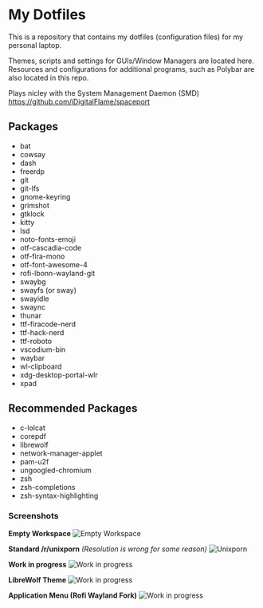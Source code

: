 # My Dotfiles

This is a repository that contains my dotfiles (configuration files) for my personal laptop.

Themes, scripts and settings for GUIs/Window Managers are located here.
Resources and configurations for additional programs, such as Polybar are also located in this repo.

Plays nicley with the System Management Daemon (SMD) <https://github.com/iDigitalFlame/spaceport>

## Packages

- bat
- cowsay
- dash
- freerdp
- git
- git-lfs
- gnome-keyring
- grimshot
- gtklock
- kitty
- lsd
- noto-fonts-emoji
- otf-cascadia-code
- otf-fira-mono
- otf-font-awesome-4
- rofi-lbonn-wayland-git
- swaybg
- swayfs (or sway)
- swayidle
- swaync
- thunar
- ttf-firacode-nerd
- ttf-hack-nerd
- ttf-roboto
- vscodium-bin
- waybar
- wl-clipboard
- xdg-desktop-portal-wlr
- xpad

## Recommended Packages

- c-lolcat
- corepdf
- librewolf
- network-manager-applet
- pam-u2f
- ungoogled-chromium
- zsh
- zsh-completions
- zsh-syntax-highlighting

### Screenshots

**Empty Workspace**
![Empty Workspace](.local/images/pic1.jpg)

**Standard /r/unixporn** _(Resolution is wrong for some reason)_
![Unixporn](.local/images/pic2.jpg)

**Work in progress**
![Work in progress](.local/images/pic3.jpg)

**LibreWolf Theme**
![Work in progress](.local/images/pic4.jpg)

**Application Menu (Rofi Wayland Fork)**
![Work in progress](.local/images/pic5.jpg)
